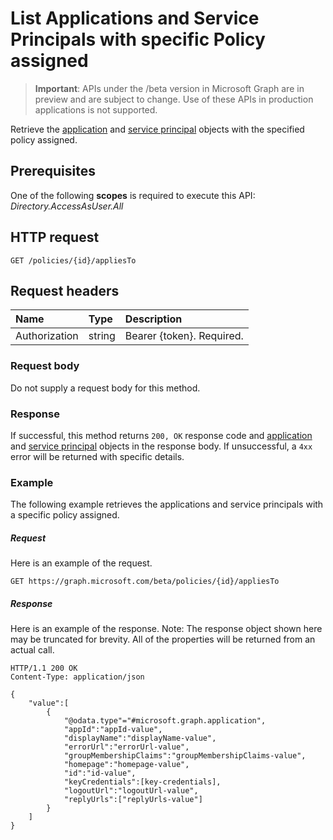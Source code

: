 # List Applications and Service Principals with specific Policy assigned

> **Important**: APIs under the /beta version in Microsoft Graph are in preview and are subject to change. Use of these APIs in production applications is not supported.

Retrieve the [application](../resources/application.md) and [service principal](../resources/serviceprincipal.md) objects with the specified policy assigned.

## Prerequisites
One of the following **scopes** is required to execute this API:
*Directory.AccessAsUser.All*

## HTTP request
```http
GET /policies/{id}/appliesTo
```

## Request headers
| Name       | Type | Description|
|:---------------|:--------|:----------|
| Authorization  | string  | Bearer {token}. Required. |

### Request body
Do not supply a request body for this method.

### Response
If successful, this method returns `200, OK` response code and [application](../resources/application.md) and [service principal](../resources/serviceprincipal.md) objects in the response body. If unsuccessful, a `4xx` error will be returned with specific details.

### Example
The following example retrieves the applications and service principals with a specific policy assigned.

##### Request
Here is an example of the request.

```http
GET https://graph.microsoft.com/beta/policies/{id}/appliesTo
```

##### Response
Here is an example of the response. Note: The response object shown here may be truncated for brevity. All of the properties will be returned from an actual call.

```http
HTTP/1.1 200 OK
Content-Type: application/json

{
	"value":[
		{
			"@odata.type"="#microsoft.graph.application",
			"appId":"appId-value",
			"displayName":"displayName-value",
			"errorUrl":"errorUrl-value",
			"groupMembershipClaims":"groupMembershipClaims-value",
			"homepage":"homepage-value",
			"id":"id-value",
			"keyCredentials":[key-credentials],
			"logoutUrl":"logoutUrl-value",
			"replyUrls":["replyUrls-value"]
		}
	]
}
```

